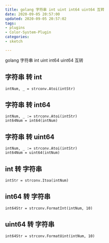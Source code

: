 ```yaml
---
title: golang 字符串 int uint int64 uint64 互转
date: 2020-09-05 20:57:00
updated: 2020-09-05 20:57:02
tags: 
- plugins
- Color-System-Plugin
categories: 
- sketch

---
```

golang 字符串 int uint int64 uint64 互转

## 字符串 转 int
```
intNum, _ = strconv.Atoi(intStr)
```

## 字符串 转 int64
```
intNum, _ := strconv.Atoi(intStr)
int64Num = int64(intNum)
 ```


<!--more-->


## 字符串 转 uint64
```
intNum, _ := strconv.Atoi(intStr)
int64Num = uint64(intNum)
```
## int 转 字符串
```
intStr = strconv.Itoa(intNum)
```
## int64 转 字符串
```
int64Str = strconv.FormatInt(intNum, 10)
```

## uint64 转 字符串
```
int64Str = strconv.FormatUint(intNum, 10)
```